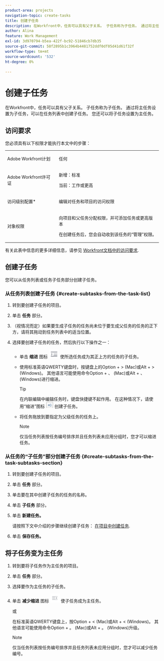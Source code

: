 ```yaml
---
product-area: projects
navigation-topic: create-tasks
title: 创建子任务
description: 在Workfront中，任务可以具有父子关系。 子任务称为子任务。 通过将主任务设置为子任务，可以在任务列表中创建子任务。 您还可以将子任务设置为主任务。
author: Alina
feature: Work Management
exl-id: 3d970794-b5ea-422f-bc92-51846cb7db35
source-git-commit: 58f2895b1c3964b4481752ddf0df05d41d61f32f
workflow-type: tm+mt
source-wordcount: '532'
ht-degree: 0%

---
```


# 创建子任务

在Workfront中，任务可以具有父子关系。 子任务称为子任务。 通过将主任务设置为子任务，可以在任务列表中创建子任务。 您还可以将子任务设置为主任务。

## 访问要求

您必须具有以下权限才能执行本文中的步骤：

<table style="table-layout:auto"> 
 <col> 
 <col> 
 <tbody> 
  <tr> 
   <td role="rowheader">Adobe Workfront计划</td> 
   <td> <p>任何</p> </td> 
  </tr> 
  <tr> 
   <td role="rowheader">Adobe Workfront许可证</td> 
   <td> 
   <p>新增：标准</p>
   <p>当前：工作或更高</p> </td> 
  </tr> 
  <tr> 
   <td role="rowheader">访问级别配置*</td> 
   <td> <p>编辑对任务和项目的访问权限</p>  </td> 
  </tr> 
  <tr> 
   <td role="rowheader">对象权限</td> 
   <td> <p>向项目和父任务分配权限，并可添加任务或更高版本</p> <p>在创建任务后，您会自动收到该任务的“管理”权限。</p>  </td> 
  </tr> 
 </tbody> 
</table>

有关此表中信息的更多详细信息，请参见 [Workfront文档中的访问要求](/help/quicksilver/administration-and-setup/add-users/access-levels-and-object-permissions/access-level-requirements-in-documentation.md).

## 创建子任务

您可以从任务列表或任务子任务部分创建子任务。

### 从任务列表创建子任务 {#create-subtasks-from-the-task-list}

1. 转到要创建子任务的项目。
1. 单击 **任务** 部分。
1. （视情况而定）如果要生成子任务的任务尚未位于要生成父任务的任务的正下方，请将其拖动到任务列表中的适当位置。
1. 选择要创建子任务的任务，然后执行以下操作之一：

   * 单击 **缩进** 图标 ![](assets/indent-icon-nwe-33x29.png) 使所选任务成为其正上方的任务的子任务。
   * 使用标准英语QWERTY键盘时，按键盘上的Option + > (Mac)或Alt + > (Windows)。 其他语言可能使用命令Option + 、 (Mac)或Alt + 、 (Windows)进行缩进。

     >[!TIP]
     >
     >在内联编辑中编辑任务时，键盘快捷键不起作用。 在这种情况下，请使用“缩进”图标 ![](assets/cs1.png) 创建子任务。

   * 将任务拖放到要指定为父级任务的任务上。

     >[!NOTE]
     >
     >仅当任务列表按任务编号排序并且任务列表未应用分组时，您才可以缩进任务。

### 从任务的“子任务”部分创建子任务 {#create-subtasks-from-the-task-subtasks-section}

1. 转到要创建子任务的项目。
1. 单击 **任务** 部分。
1. 单击要在其中创建子任务的任务的名称。
1. 单击 **子任务** 部分。
1. 单击 **新建任务。**

   请按照下文中介绍的步骤继续创建子任务： [在项目中创建任务](../../../manage-work/tasks/create-tasks/create-tasks-in-project.md).

1. 单击 **保存任务。**

## 将子任务变为主任务

1. 转到要将子任务作为主任务的项目。
1. 单击 **任务** 部分。
1. 选择要作为主任务的子任务。
1. 单击 **减少缩进** 图标 ![](assets/outdent-icon-nwe-31x29.png) 使子任务成为主任务。

   或

   在标准英语QWERTY键盘上，按Option + &lt; (Mac)或Alt + &lt; (Windows)。 其他语言可能使用命令Option + 。 (Mac)或Alt + 。 (Windows)升级。

   >[!NOTE]
   >
   >仅当任务列表按任务编号排序并且任务列表未应用分组时，您才可以减少任务编号。
